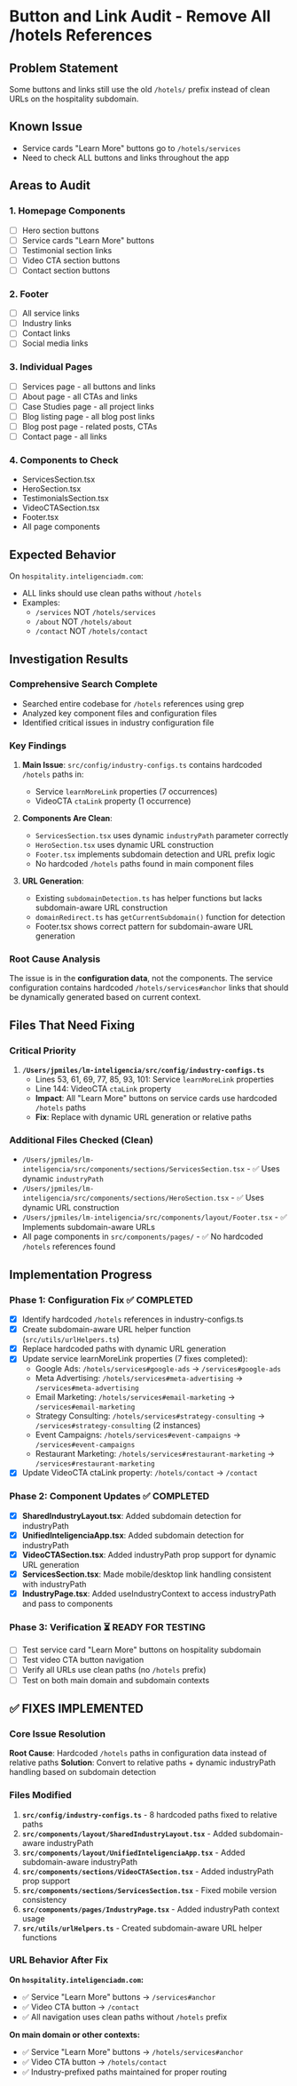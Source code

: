 # Button and Link Audit - Remove All /hotels References

## Problem Statement
Some buttons and links still use the old `/hotels/` prefix instead of clean URLs on the hospitality subdomain.

## Known Issue
- Service cards "Learn More" buttons go to `/hotels/services`
- Need to check ALL buttons and links throughout the app

## Areas to Audit

### 1. Homepage Components
- [ ] Hero section buttons
- [ ] Service cards "Learn More" buttons
- [ ] Testimonial section links
- [ ] Video CTA section buttons
- [ ] Contact section buttons

### 2. Footer
- [ ] All service links
- [ ] Industry links
- [ ] Contact links
- [ ] Social media links

### 3. Individual Pages
- [ ] Services page - all buttons and links
- [ ] About page - all CTAs and links
- [ ] Case Studies page - all project links
- [ ] Blog listing page - all blog post links
- [ ] Blog post page - related posts, CTAs
- [ ] Contact page - all links

### 4. Components to Check
- ServicesSection.tsx
- HeroSection.tsx
- TestimonialsSection.tsx
- VideoCTASection.tsx
- Footer.tsx
- All page components

## Expected Behavior
On `hospitality.inteligenciadm.com`:
- ALL links should use clean paths without `/hotels`
- Examples:
  - `/services` NOT `/hotels/services`
  - `/about` NOT `/hotels/about`
  - `/contact` NOT `/hotels/contact`

## Investigation Results

### Comprehensive Search Complete
- Searched entire codebase for `/hotels` references using grep
- Analyzed key component files and configuration files
- Identified critical issues in industry configuration file

### Key Findings
1. **Main Issue**: `src/config/industry-configs.ts` contains hardcoded `/hotels` paths in:
   - Service `learnMoreLink` properties (7 occurrences)
   - VideoCTA `ctaLink` property (1 occurrence)
   
2. **Components Are Clean**: 
   - `ServicesSection.tsx` uses dynamic `industryPath` parameter correctly
   - `HeroSection.tsx` uses dynamic URL construction
   - `Footer.tsx` implements subdomain detection and URL prefix logic
   - No hardcoded `/hotels` paths found in main component files

3. **URL Generation**: 
   - Existing `subdomainDetection.ts` has helper functions but lacks subdomain-aware URL construction
   - `domainRedirect.ts` has `getCurrentSubdomain()` function for detection
   - Footer.tsx shows correct pattern for subdomain-aware URL generation

### Root Cause Analysis
The issue is in the **configuration data**, not the components. The service configuration contains hardcoded `/hotels/services#anchor` links that should be dynamically generated based on current context.

## Files That Need Fixing

### Critical Priority
1. **`/Users/jpmiles/lm-inteligencia/src/config/industry-configs.ts`**
   - Lines 53, 61, 69, 77, 85, 93, 101: Service `learnMoreLink` properties
   - Line 144: VideoCTA `ctaLink` property
   - **Impact**: All "Learn More" buttons on service cards use hardcoded `/hotels` paths
   - **Fix**: Replace with dynamic URL generation or relative paths

### Additional Files Checked (Clean)
- `/Users/jpmiles/lm-inteligencia/src/components/sections/ServicesSection.tsx` - ✅ Uses dynamic `industryPath`
- `/Users/jpmiles/lm-inteligencia/src/components/sections/HeroSection.tsx` - ✅ Uses dynamic URL construction  
- `/Users/jpmiles/lm-inteligencia/src/components/layout/Footer.tsx` - ✅ Implements subdomain-aware URLs
- All page components in `src/components/pages/` - ✅ No hardcoded `/hotels` references found

## Implementation Progress

### Phase 1: Configuration Fix ✅ COMPLETED
- [x] Identify hardcoded `/hotels` references in industry-configs.ts
- [x] Create subdomain-aware URL helper function (`src/utils/urlHelpers.ts`)
- [x] Replace hardcoded paths with dynamic URL generation
- [x] Update service learnMoreLink properties (7 fixes completed):
  - Google Ads: `/hotels/services#google-ads` → `/services#google-ads`
  - Meta Advertising: `/hotels/services#meta-advertising` → `/services#meta-advertising`  
  - Email Marketing: `/hotels/services#email-marketing` → `/services#email-marketing`
  - Strategy Consulting: `/hotels/services#strategy-consulting` → `/services#strategy-consulting` (2 instances)
  - Event Campaigns: `/hotels/services#event-campaigns` → `/services#event-campaigns`
  - Restaurant Marketing: `/hotels/services#restaurant-marketing` → `/services#restaurant-marketing`
- [x] Update VideoCTA ctaLink property: `/hotels/contact` → `/contact`

### Phase 2: Component Updates ✅ COMPLETED
- [x] **SharedIndustryLayout.tsx**: Added subdomain detection for industryPath
- [x] **UnifiedInteligenciaApp.tsx**: Added subdomain detection for industryPath  
- [x] **VideoCTASection.tsx**: Added industryPath prop support for dynamic URL generation
- [x] **ServicesSection.tsx**: Made mobile/desktop link handling consistent with industryPath
- [x] **IndustryPage.tsx**: Added useIndustryContext to access industryPath and pass to components

### Phase 3: Verification ⏳ READY FOR TESTING
- [ ] Test service card "Learn More" buttons on hospitality subdomain
- [ ] Test video CTA button navigation  
- [ ] Verify all URLs use clean paths (no `/hotels` prefix)
- [ ] Test on both main domain and subdomain contexts

## ✅ FIXES IMPLEMENTED

### Core Issue Resolution
**Root Cause**: Hardcoded `/hotels` paths in configuration data instead of relative paths
**Solution**: Convert to relative paths + dynamic industryPath handling based on subdomain detection

### Files Modified
1. **`src/config/industry-configs.ts`** - 8 hardcoded paths fixed to relative paths
2. **`src/components/layout/SharedIndustryLayout.tsx`** - Added subdomain-aware industryPath
3. **`src/components/layout/UnifiedInteligenciaApp.tsx`** - Added subdomain-aware industryPath
4. **`src/components/sections/VideoCTASection.tsx`** - Added industryPath prop support
5. **`src/components/sections/ServicesSection.tsx`** - Fixed mobile version consistency
6. **`src/components/pages/IndustryPage.tsx`** - Added industryPath context usage
7. **`src/utils/urlHelpers.ts`** - Created subdomain-aware URL helper functions

### URL Behavior After Fix
**On `hospitality.inteligenciadm.com`:**
- ✅ Service "Learn More" buttons → `/services#anchor`
- ✅ Video CTA button → `/contact`
- ✅ All navigation uses clean paths without `/hotels` prefix

**On main domain or other contexts:**
- ✅ Service "Learn More" buttons → `/hotels/services#anchor`
- ✅ Video CTA button → `/hotels/contact`
- ✅ Industry-prefixed paths maintained for proper routing